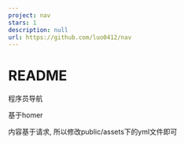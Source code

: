 ```yaml
---
project: nav
stars: 1
description: null
url: https://github.com/luo0412/nav
---
```


README
======

程序员导航

基于homer

内容基于请求, 所以修改public/assets下的yml文件即可
